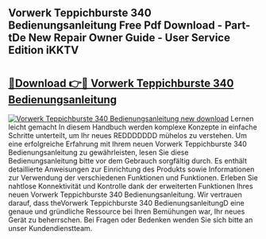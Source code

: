 ## Vorwerk Teppichburste 340 Bedienungsanleitung Free Pdf Download - Part-tDe New Repair Owner Guide - User Service Edition iKKTV

# <h2><a href="http://df10df.blite.top/?on=Vorwerk+Teppichburste+340+Bedienungsanleitung">🔗Download 👉🔴 Vorwerk Teppichburste 340 Bedienungsanleitung</a></h2>

[![Vorwerk Teppichburste 340 Bedienungsanleitung new download](https://i.imgur.com/lujVjoI.png)](http://df10df.blite.top/?on=Vorwerk+Teppichburste+340+Bedienungsanleitung)
Lernen leicht gemacht In diesem Handbuch werden komplexe Konzepte in einfache Schritte unterteilt, um Ihr neues REDDDDDDD mühelos zu verstehen. Um eine erfolgreiche Erfahrung mit Ihrem neuen Vorwerk Teppichburste 340 Bedienungsanleitung zu gewährleisten, lesen Sie diese Bedienungsanleitung bitte vor dem Gebrauch sorgfältig durch. Es enthält detaillierte Anweisungen zur Einrichtung des Produkts sowie Informationen zur Verwendung der verschiedenen Funktionen und Funktionen. Erleben Sie nahtlose Konnektivität und Kontrolle dank der erweiterten Funktionen Ihres neuen Vorwerk Teppichburste 340 Bedienungsanleitung. Wir vertrauen darauf, dass theVorwerk Teppichburste 340 BedienungsanleitungD eine genaue und gründliche Ressource bei Ihren Bemühungen war, Ihr neues Gerät zu beherrschen. Bei Fragen oder Bedenken wenden Sie sich bitte an unser Kundendienstteam.
